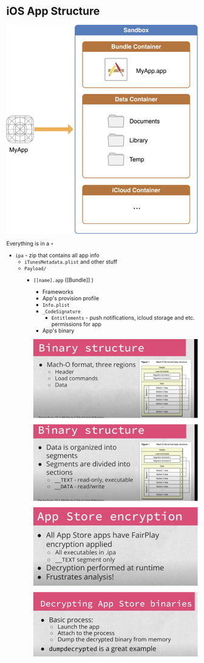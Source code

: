# iOS App Structure

![](iOS%20App%20Structure/Untitled.png)

Everything is in a ‣ 

- `ipa` - zip that contains all app info
    - `iTunesMetadata.plist` and other stuff
    - `Payload/`
        - `[[name].app` ([Bundle]] )
            - Frameworks
            - App's provision profile
            - `Info.plist`
            - `_CodeSignature`
                - `Entitlements` - push notifications, icloud storage and etc. permissions for app
            - App's binary
            
            ![](iOS%20App%20Structure/Untitled%201.png)
            
            ![](iOS%20App%20Structure/Untitled%202.png)
            
            ![](iOS%20App%20Structure/Untitled%203.png)
            
            ![](iOS%20App%20Structure/Untitled%204.png)